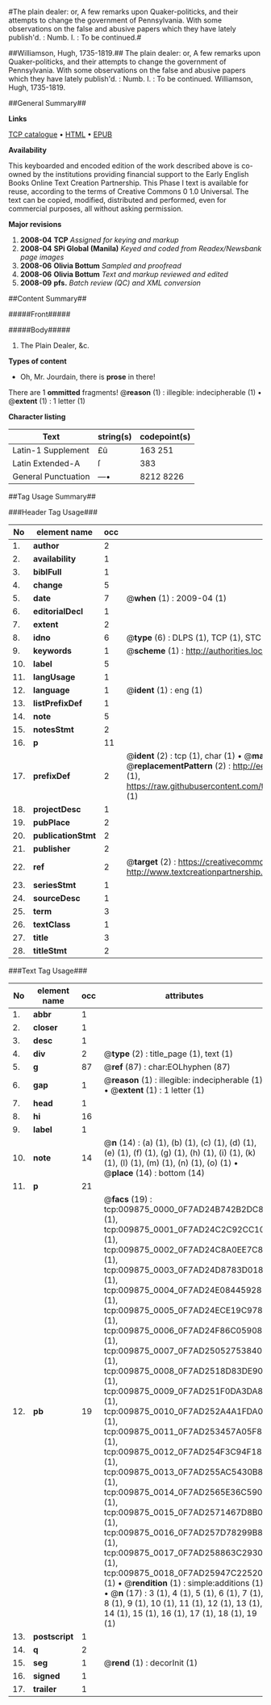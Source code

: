 #The plain dealer: or, A few remarks upon Quaker-politicks, and their attempts to change the government of Pennsylvania. With some observations on the false and abusive papers which they have lately publish'd. : Numb. I. : To be continued.#

##Williamson, Hugh, 1735-1819.##
The plain dealer: or, A few remarks upon Quaker-politicks, and their attempts to change the government of Pennsylvania. With some observations on the false and abusive papers which they have lately publish'd. : Numb. I. : To be continued.
Williamson, Hugh, 1735-1819.

##General Summary##

**Links**

[TCP catalogue](http://www.ota.ox.ac.uk/tcp/)  • 
[HTML](http://tei.it.ox.ac.uk/tcp/Texts-HTML/free/N07/N07733.html)  • 
[EPUB](http://tei.it.ox.ac.uk/tcp/Texts-EPUB/free/N07/N07733.epub)

**Availability**

This keyboarded and encoded edition of the
	       work described above is co-owned by the institutions
	       providing financial support to the Early English Books
	       Online Text Creation Partnership. This Phase I text is
	       available for reuse, according to the terms of Creative
	       Commons 0 1.0 Universal. The text can be copied,
	       modified, distributed and performed, even for
	       commercial purposes, all without asking permission.

**Major revisions**

1. __2008-04__ __TCP__ *Assigned for keying and markup*
1. __2008-04__ __SPi Global (Manila)__ *Keyed and coded from Readex/Newsbank page images*
1. __2008-06__ __Olivia Bottum__ *Sampled and proofread*
1. __2008-06__ __Olivia Bottum__ *Text and markup reviewed and edited*
1. __2008-09__ __pfs.__ *Batch review (QC) and XML conversion*

##Content Summary##

#####Front#####

#####Body#####

1. The Plain Dealer, &c.

**Types of content**

  * Oh, Mr. Jourdain, there is **prose** in there!

There are 1 **ommitted** fragments! 
 @__reason__ (1) : illegible: indecipherable (1)  •  @__extent__ (1) : 1 letter (1)

**Character listing**


|Text|string(s)|codepoint(s)|
|---|---|---|
|Latin-1 Supplement|£û|163 251|
|Latin Extended-A|ſ|383|
|General Punctuation|—•|8212 8226|

##Tag Usage Summary##

###Header Tag Usage###

|No|element name|occ|attributes|
|---|---|---|---|
|1.|__author__|2||
|2.|__availability__|1||
|3.|__biblFull__|1||
|4.|__change__|5||
|5.|__date__|7| @__when__ (1) : 2009-04 (1)|
|6.|__editorialDecl__|1||
|7.|__extent__|2||
|8.|__idno__|6| @__type__ (6) : DLPS (1), TCP (1), STC (1), NOTIS (1), IMAGE-SET (1), EVANS-CITATION (1)|
|9.|__keywords__|1| @__scheme__ (1) : http://authorities.loc.gov/ (1)|
|10.|__label__|5||
|11.|__langUsage__|1||
|12.|__language__|1| @__ident__ (1) : eng (1)|
|13.|__listPrefixDef__|1||
|14.|__note__|5||
|15.|__notesStmt__|2||
|16.|__p__|11||
|17.|__prefixDef__|2| @__ident__ (2) : tcp (1), char (1)  •  @__matchPattern__ (2) : ([0-9\-]+):([0-9IVX]+) (1), (.+) (1)  •  @__replacementPattern__ (2) : http://eebo.chadwyck.com/downloadtiff?vid=$1&page=$2 (1), https://raw.githubusercontent.com/textcreationpartnership/Texts/master/tcpchars.xml#$1 (1)|
|18.|__projectDesc__|1||
|19.|__pubPlace__|2||
|20.|__publicationStmt__|2||
|21.|__publisher__|2||
|22.|__ref__|2| @__target__ (2) : https://creativecommons.org/publicdomain/zero/1.0/ (1), http://www.textcreationpartnership.org/docs/. (1)|
|23.|__seriesStmt__|1||
|24.|__sourceDesc__|1||
|25.|__term__|3||
|26.|__textClass__|1||
|27.|__title__|3||
|28.|__titleStmt__|2||


###Text Tag Usage###

|No|element name|occ|attributes|
|---|---|---|---|
|1.|__abbr__|1||
|2.|__closer__|1||
|3.|__desc__|1||
|4.|__div__|2| @__type__ (2) : title_page (1), text (1)|
|5.|__g__|87| @__ref__ (87) : char:EOLhyphen (87)|
|6.|__gap__|1| @__reason__ (1) : illegible: indecipherable (1)  •  @__extent__ (1) : 1 letter (1)|
|7.|__head__|1||
|8.|__hi__|16||
|9.|__label__|1||
|10.|__note__|14| @__n__ (14) : (a) (1), (b) (1), (c) (1), (d) (1), (e) (1), (f) (1), (g) (1), (h) (1), (i) (1), (k) (1), (l) (1), (m) (1), (n) (1), (o) (1)  •  @__place__ (14) : bottom (14)|
|11.|__p__|21||
|12.|__pb__|19| @__facs__ (19) : tcp:009875_0000_0F7AD24B742B2DC8 (1), tcp:009875_0001_0F7AD24C2C92CC10 (1), tcp:009875_0002_0F7AD24C8A0EE7C8 (1), tcp:009875_0003_0F7AD24D8783D018 (1), tcp:009875_0004_0F7AD24E08445928 (1), tcp:009875_0005_0F7AD24ECE19C978 (1), tcp:009875_0006_0F7AD24F86C05908 (1), tcp:009875_0007_0F7AD25052753840 (1), tcp:009875_0008_0F7AD2518D83DE90 (1), tcp:009875_0009_0F7AD251F0DA3DA8 (1), tcp:009875_0010_0F7AD252A4A1FDA0 (1), tcp:009875_0011_0F7AD253457A05F8 (1), tcp:009875_0012_0F7AD254F3C94F18 (1), tcp:009875_0013_0F7AD255AC5430B8 (1), tcp:009875_0014_0F7AD2565E36C590 (1), tcp:009875_0015_0F7AD2571467D8B0 (1), tcp:009875_0016_0F7AD257D78299B8 (1), tcp:009875_0017_0F7AD258863C2930 (1), tcp:009875_0018_0F7AD25947C22520 (1)  •  @__rendition__ (1) : simple:additions (1)  •  @__n__ (17) : 3 (1), 4 (1), 5 (1), 6 (1), 7 (1), 8 (1), 9 (1), 10 (1), 11 (1), 12 (1), 13 (1), 14 (1), 15 (1), 16 (1), 17 (1), 18 (1), 19 (1)|
|13.|__postscript__|1||
|14.|__q__|2||
|15.|__seg__|1| @__rend__ (1) : decorInit (1)|
|16.|__signed__|1||
|17.|__trailer__|1||
